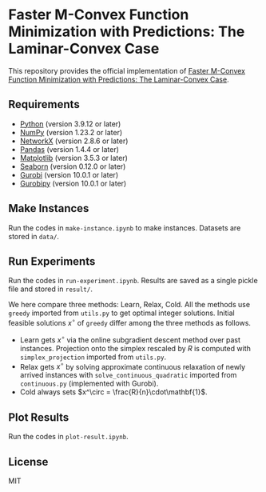 # Faster M-Convex Function Minimization with Predictions: The Laminar-Convex Case

This repository provides the official implementation of [Faster M-Convex Function Minimization with Predictions: The Laminar-Convex Case]().

## Requirements
- [Python](https://www.python.org) (version 3.9.12 or later)
- [NumPy](https://numpy.org/) (version 1.23.2 or later)
- [NetworkX](https://networkx.org/) (version 2.8.6 or later)
- [Pandas](https://pandas.pydata.org/) (version 1.4.4 or later)
- [Matplotlib](https://matplotlib.org/) (version 3.5.3 or later)
- [Seaborn](https://seaborn.pydata.org/) (version 0.12.0 or later)
- [Gurobi](https://www.gurobi.com/) (version 10.0.1 or later)
- [Gurobipy](https://pypi.org/project/gurobipy/) (version 10.0.1 or later)

## Make Instances
Run the codes in `make-instance.ipynb` to make instances. Datasets are stored in `data/`.

## Run Experiments
Run the codes in `run-experiment.ipynb`. Results are saved as a single pickle file and stored in `result/`.

We here compare three methods: Learn, Relax, Cold. 
All the methods use `greedy` imported from `utils.py` to get optimal integer solutions. 
Initial feasible solutions $x^\circ$ of `greedy` differ among the three methods as follows. 

- Learn gets $x^\circ$ via the online subgradient descent method over past instances. Projection onto the simplex rescaled by $R$ is computed with `simplex_projection` imported from `utils.py`. 
- Relax gets $x^\circ$ by solving approximate continuous relaxation of newly arrived instances with `solve_continuous_quadratic` imported from `continuous.py` (implemented with Gurobi).   
- Cold always sets $x^\circ = \frac{R}{n}\cdot\mathbf{1}$. 

## Plot Results
Run the codes in `plot-result.ipynb`. 

## License
MIT
